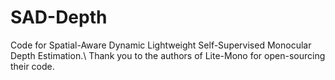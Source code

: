 # SAD-Depth
Code for Spatial-Aware Dynamic Lightweight Self-Supervised Monocular Depth Estimation.\\
Thank you to the authors of Lite-Mono for open-sourcing their code.
